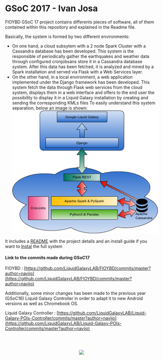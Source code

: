 # GSoC 2017 - Ivan Josa

FlOYBD GSoC 17 project contains differents pieces of software, all of them contained within this repository and explained in the Readme file.

Basically, the system is formed by two different environments:
* On one hand, a cloud subsytem with a 2 node Spark Cluster with a Cassandra database has been developed. This system is the responsible of periodically gather the earthquakes and weather data through configured cronjobsans store it in a Cassandra database system. After this data has been fetched, it is analyzed and mined by a Spark installation and served via Flask with a Web Services layer.
* On the other hand, in a local environment, a web application implemented under the Django framework has been developed. This system fetch the data through Flask web services from the cloud system, displays them in a web interface and offers to the end user the possibility to display it in a Liquid Galaxy installation by creating and sending the corresponding KMLs files
To easily understand this system separation, below an image is shown:
![Infrastructure](https://github.com/LiquidGalaxyLAB/FlOYBD/blob/master/implementacio.png)

It includes a [README](https://github.com/LiquidGalaxyLAB/FlOYBD/blob/master/README.md) with the project details and an install guide if you want to [Instal](https://github.com/LiquidGalaxyLAB/FlOYBD/blob/master/docs/INSTALL.md) the full system

#### Link to the commits made during GSoC17

FlOYBD : [https://github.com/LiquidGalaxyLAB/FlOYBD/commits/master?author=navijo](https://github.com/LiquidGalaxyLAB/FlOYBD/commits/master?author=navijo)

Additionally, some minor changes has been made to the previous year (GSoC16) Liquid Galaxy Controller in order to adapt it to new Android versions as well as Chromebook OS. 

Liquid Galaxy Controller : [https://github.com/LiquidGalaxyLAB/Liquid-Galaxy-POIs-Controller/commits/master?author=navijo](https://github.com/LiquidGalaxyLAB/Liquid-Galaxy-POIs-Controller/commits/master?author=navijo)

<br>
<br>
<p align="center">
<img src="https://developers.google.com/open-source/gsoc/resources/downloads/GSoC-logo-horizontal.svg"  width="700">
</p>
